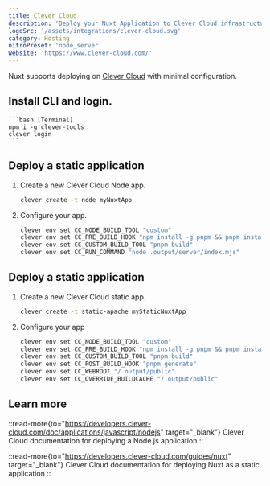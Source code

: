 ```yaml
---
title: Clever Cloud
description: 'Deploy your Nuxt Application to Clever Cloud infrastructure.'
logoSrc: '/assets/integrations/clever-cloud.svg'
category: Hosting
nitroPreset: 'node_server'
website: 'https://www.clever-cloud.com/'
---
```


Nuxt supports deploying on [Clever Cloud](https://www.clever-cloud.com/) with minimal configuration.

## Install CLI and login.

    ```bash [Terminal]
    npm i -g clever-tools
    clever login
    ```

## Deploy a static application

1. Create a new Clever Cloud Node app.

    ```bash [Terminal]
    clever create -t node myNuxtApp
    ```

2. Configure your app.

    ```bash [Terminal]
    clever env set CC_NODE_BUILD_TOOL "custom"
    clever env set CC_PRE_BUILD_HOOK "npm install -g pnpm && pnpm install"
    clever env set CC_CUSTOM_BUILD_TOOL "pnpm build"
    clever env set CC_RUN_COMMAND "node .output/server/index.mjs"
    ```


## Deploy a static application

1. Create a new Clever Cloud static app.

    ```bash [Terminal]
    clever create -t static-apache myStaticNuxtApp
    ```

2. Configure your app

    ```bash [Terminal]
    clever env set CC_NODE_BUILD_TOOL "custom"
    clever env set CC_PRE_BUILD_HOOK "npm install -g pnpm && pnpm install"
    clever env set CC_CUSTOM_BUILD_TOOL "pnpm build"
    clever env set CC_POST_BUILD_HOOK "pnpm generate"
    clever env set CC_WEBROOT "/.output/public"
    clever env set CC_OVERRIDE_BUILDCACHE "/.output/public"
    ```

## Learn more

::read-more{to="https://developers.clever-cloud.com/doc/applications/javascript/nodejs" target="_blank"}
Clever Cloud documentation for deploying a Node.js application
::

::read-more{to="https://developers.clever-cloud.com/guides/nuxt" target="_blank"}
Clever Cloud documentation for deploying Nuxt as a static application
::
